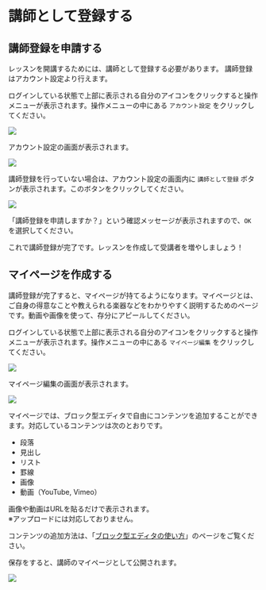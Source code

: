 # 講師として登録する

## 講師登録を申請する

レッスンを開講するためには、講師として登録する必要があります。
講師登録はアカウント設定より行えます。

ログインしている状態で上部に表示される自分のアイコンをクリックすると操作メニューが表示されます。操作メニューの中にある `アカウント設定` をクリックしてください。

![](img/menu_account.png)

アカウント設定の画面が表示されます。

![](img/member_account.png)

講師登録を行っていない場合は、アカウント設定の画面内に `講師として登録` ボタンが表示されます。このボタンをクリックしてください。

![](img/member_account_instructor.png)

「講師登録を申請しますか？」という確認メッセージが表示されますので、`OK` を選択してください。

これで講師登録が完了です。レッスンを作成して受講者を増やしましょう！

## マイページを作成する

講師登録が完了すると、マイページが持てるようになります。マイページとは、ご自身の得意なことや教えられる楽器などをわかりやすく説明するためのページです。動画や画像を使って、存分にアピールしてください。

ログインしている状態で上部に表示される自分のアイコンをクリックすると操作メニューが表示されます。操作メニューの中にある `マイページ編集` をクリックしてください。

![](img/menu_mypage.png)

マイページ編集の画面が表示されます。

![](img/manage_mypage_empty.png)

マイページでは、ブロック型エディタで自由にコンテンツを追加することができます。対応しているコンテンツは次のとおりです。

- 段落
- 見出し
- リスト
- 罫線
- 画像
- 動画（YouTube, Vimeo）

画像や動画はURLを貼るだけで表示されます。  
※アップロードには対応しておりません。

コンテンツの追加方法は、「[ブロック型エディタの使い方](editor)」のページをご覧ください。

保存をすると、講師のマイページとして公開されます。

![](img/manage_mypage.png)
